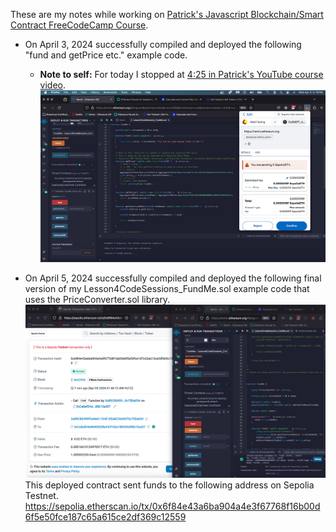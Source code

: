 These are my notes while working on [Patrick's Javascript Blockchain/Smart Contract FreeCodeCamp Course](https://www.youtube.com/watch?v=gyMwXuJrbJQ).

- On April 3, 2024 successfully compiled and deployed the following "fund and getPrice etc." example code. 
  - **Note to self:** For today I stopped at [4:25 in Patrick's YouTube course video](https://youtu.be/gyMwXuJrbJQ?t=15902).
![alt text](./notes/image1.png)

- On April 5, 2024 successfully compiled and deployed the following final version of my Lesson4CodeSessions_FundMe.sol example code that uses the PriceConverter.sol library. 
![alt text](./notes/image2.png)
This deployed contract sent funds to the following address on Sepolia Testnet.
https://sepolia.etherscan.io/tx/0x6f84e43a6ba904a4e3f67768f16b00d6f5e50fce187c65a615ce2df369c12559
